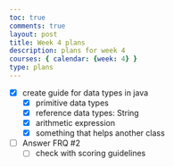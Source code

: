 ```yaml
---
toc: true
comments: true
layout: post
title: Week 4 plans
description: plans for week 4
courses: { calendar: {week: 4} }
type: plans
---
```


- [x] create guide for data types in java
  - [x] primitive data types
  - [x] reference data types: String
  - [x] arithmetic expression
  - [x] something that helps another class
- [ ] Answer FRQ #2
  - [ ] check with scoring guidelines